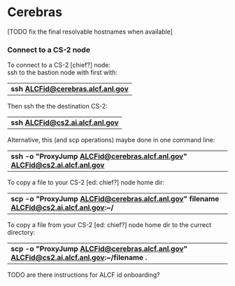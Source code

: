 Cerebras
========
[TODO fix the final resolvable hostnames when available]

### Connect to a CS-2 node
To connect to a CS-2 [chief?] node:<br>
ssh to the bastion node with first with: <br>

|                                                                             |
|-----------------------------------------------------------------------------|
| **ssh ALCFid@cerebras.alcf.anl.gov** |

Then ssh the the destination CS-2:<br>

|                                                                             |
|-----------------------------------------------------------------------------|
| **ssh ALCFid@cs2.ai.alcf.anl.gov** |


Alternative, this (and scp operations) maybe done in one command line:

|                                                                             |
|-----------------------------------------------------------------------------|
| **ssh -o "ProxyJump ALCFid@cerebras.alcf.anl.gov" ALCFid@cs2.ai.alcf.anl.gov** |

To copy a file to your CS-2 [ed: chief?] node home dir:

|                                                                                  |
|----------------------------------------------------------------------------------------------------------------------|
| **scp -o "ProxyJump ALCFid@cerebras.alcf.anl.gov" filename ALCFid@cs2.ai.alcf.anl.gov:~/** |

To copy a file from your CS-2 [ed: chief?] node home dir to the currect directory:

|                                                                                  |
|----------------------------------------------------------------------------------|
| **scp -o "ProxyJump ALCFid@cerebras.alcf.anl.gov" ALCFid@cs2.ai.alcf.anl.gov:~/filename .** |



TODO are there instructions for ALCF id onboarding?


